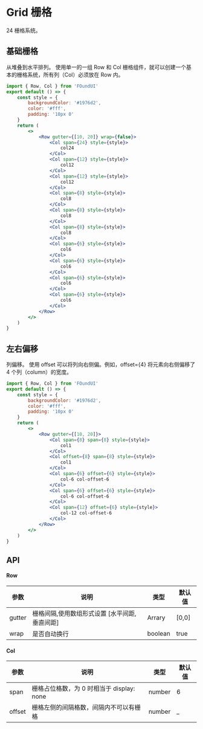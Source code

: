 # Grid 栅格

24 栅格系统。

## 基础栅格

从堆叠到水平排列。
使用单一的一组 Row 和 Col 栅格组件，就可以创建一个基本的栅格系统，所有列（Col）必须放在 Row 内。

```jsx
import { Row, Col } from 'FOundUI'
export default () => {
    const style = {
        backgroundColor: '#1976d2',
        color: '#fff',
        padding: '10px 0'
    }
    return (
        <>
            <Row gutter={[10, 20]} wrap={false}>
                <Col span={24} style={style}>
                    col24
                </Col>
                <Col span={12} style={style}>
                    col12
                </Col>
                <Col span={12} style={style}>
                    col12
                </Col>
                <Col span={8} style={style}>
                    col8
                </Col>
                <Col span={8} style={style}>
                    col8
                </Col>
                <Col span={8} style={style}>
                    col8
                </Col>
                <Col span={6} style={style}>
                    col6
                </Col>
                <Col span={6} style={style}>
                    col6
                </Col>
                <Col span={6} style={style}>
                    col6
                </Col>
                <Col span={6} style={style}>
                    col6
                </Col>
            </Row>
        </>
    )
}
```

## 左右偏移

列偏移。
使用 offset 可以将列向右侧偏。例如，offset={4} 将元素向右侧偏移了 4 个列（column）的宽度。

```jsx
import { Row, Col } from 'FOundUI'
export default () => {
    const style = {
        backgroundColor: '#1976d2',
        color: '#fff',
        padding: '10px 0'
    }
    return (
        <>
            <Row gutter={[10, 20]}>
                <Col span={8} span={8} style={style}>
                    col1
                </Col>
                <Col offset={8} span={8} style={style}>
                    col1
                </Col>
                <Col span={6} offset={6} style={style}>
                    col-6 col-offset-6
                </Col>
                <Col span={6} offset={6} style={style}>
                    col-6 col-offset-6
                </Col>
                <Col span={12} offset={6} style={style}>
                    col-12 col-offset-6
                </Col>
            </Row>
        </>
    )
}
```

## API

#### Row

| 参数   | 说明                                           | 类型    | 默认值 |
| ------ | ---------------------------------------------- | ------- | ------ |
| gutter | 栅格间隔,使用数组形式设置 [水平间距, 垂直间距] | Arrary  | [0,0]  |
| wrap   | 是否自动换行                                   | boolean | true   |

#### Col

| 参数   | 说明                                      | 类型   | 默认值 |
| ------ | ----------------------------------------- | ------ | ------ |
| span   | 栅格占位格数，为 0 时相当于 display: none | number | 6      |
| offset | 栅格左侧的间隔格数，间隔内不可以有栅格    | number | \_     |
